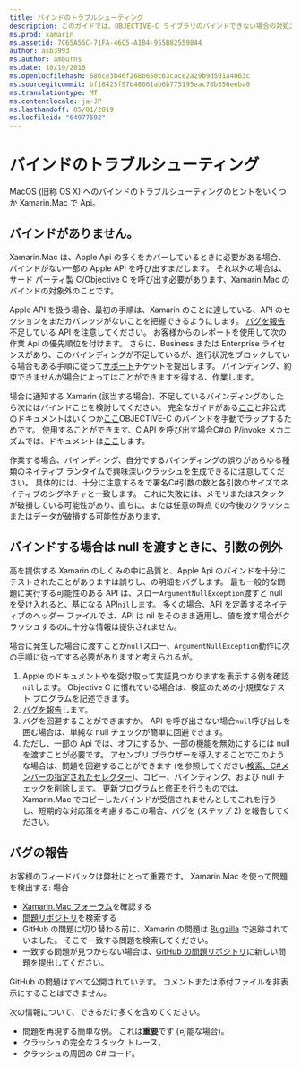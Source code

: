 ```yaml
---
title: バインドのトラブルシューティング
description: このガイドでは、OBJECTIVE-C ライブラリのバインドできない場合の対処方法について説明します。 具体的には、不足しているバインディング、バインディング、およびバグ レポートに null を渡すとき、引数の例外について説明します。
ms.prod: xamarin
ms.assetid: 7C65A55C-71FA-46C5-A1B4-955B82559844
author: asb3993
ms.author: amburns
ms.date: 10/19/2016
ms.openlocfilehash: 686ce3b46f268b650c63cace2a29b9d501a4063c
ms.sourcegitcommit: bf18425f97b48661ab6b775195eac76b356eeba0
ms.translationtype: MT
ms.contentlocale: ja-JP
ms.lasthandoff: 05/01/2019
ms.locfileid: "64977592"
---
```

# <a name="binding-troubleshooting"></a>バインドのトラブルシューティング

MacOS (旧称 OS X) へのバインドのトラブルシューティングのヒントをいくつか Xamarin.Mac で Api。

## <a name="missing-bindings"></a>バインドがありません。

Xamarin.Mac は、Apple Api の多くをカバーしているときに必要がある場合、バインドがない一部の Apple API を呼び出すまだします。 それ以外の場合は、サード パーティ製 C/Objective C を呼び出す必要があります、Xamarin.Mac のバインドの対象外のことです。

Apple API を扱う場合、最初の手順は、Xamarin のことに達している、API のセクションをまだカバレッジがないことを把握できるようにします。 [バグを報告](#reporting-bugs)不足している API を注意してください。 お客様からのレポートを使用して次の作業 Api の優先順位を付けます。 さらに、Business または Enterprise ライセンスがあり、このバインディングが不足しているが、進行状況をブロックしている場合もある手順に従って[サポート](http://xamarin.com/support)チケットを提出します。 バインディング、約束できませんが場合によってはことができますを得する、作業します。

場合に通知する Xamarin (該当する場合)、不足しているバインディングのしたら次にはバインドことを検討してください。 完全なガイドがある[ここ](~/cross-platform/macios/binding/overview.md)と非公式のドキュメントはいくつか[ここ](http://brendanzagaeski.appspot.com/xamarin/0002.html)OBJECTIVE-C のバインドを手動でラップするためです。 使用することができます、C API を呼び出す場合C#の P/invoke メカニズムでは、ドキュメントは[ここ](https://www.mono-project.com/docs/advanced/pinvoke/)します。

作業する場合、バインディング、自分でするバインディングの誤りがあらゆる種類のネイティブ ランタイムで興味深いクラッシュを生成できるに注意してください。 具体的には、十分に注意するをで署名C#引数の数と各引数のサイズでネイティブのシグネチャと一致します。 これに失敗には、メモリまたはスタックが破損している可能性があり、直ちに、または任意の時点での今後のクラッシュまたはデータが破損する可能性があります。

## <a name="argument-exceptions-when-passing-null-to-a-binding"></a>バインドする場合は null を渡すときに、引数の例外

高を提供する Xamarin のしくみの中に品質と、Apple Api のバインドを十分にテストされたことがありますは誤りし、の明細をバグします。 最も一般的な問題に実行する可能性のある API は、スロー`ArgumentNullException`渡すと null を受け入れると、基になる API`nil`します。 多くの場合、API を定義するネイティブのヘッダー ファイルでは、API は nil をそのまま適用し、値を渡す場合がクラッシュするのに十分な情報は提供されません。

場合に発生した場合に渡すことが`null`スロー、`ArgumentNullException`動作に次の手順に従ってする必要がありますと考えられるが。

1. Apple のドキュメントやを受け取って実証見つかりますを表示する例を確認`nil`します。 Objective C に慣れている場合は、検証のための小規模なテスト プログラムを記述できます。
2. [バグを報告](#reporting-bugs)します。
3. バグを回避することができますか。 API を呼び出さない場合`null`呼び出しを囲む場合は、単純な null チェックが簡単に回避できます。
4. ただし、一部の Api では、オフにするか、一部の機能を無効にするには null を渡すことが必要です。 アセンブリ ブラウザーを導入することでこのような場合は、問題を回避することができます (を参照してください[検索、C#メンバーの指定されたセレクター](~/mac/app-fundamentals/mac-apis.md#finding_selector))、コピー、バインディング、および null チェックを削除します。 更新プログラムと修正を行うものでは、Xamarin.Mac でコピーしたバインドが受信されませんとしてこれを行うし、短期的な対応策を考慮するこの場合、バグを (ステップ 2) を報告してください。

<a name="reporting-bugs"/>

## <a name="reporting-bugs"></a>バグの報告

お客様のフィードバックは弊社にとって重要です。 Xamarin.Mac を使って問題を検出する: 場合

- [Xamarin.Mac フォーラム](https://forums.xamarin.com/categories/mac)を確認する
- [問題リポジトリ](https://github.com/xamarin/xamarin-macios/issues)を検索する 
- GitHub の問題に切り替わる前に、Xamarin の問題は [Bugzilla](https://bugzilla.xamarin.com/describecomponents.cgi) で追跡されていました。 そこで一致する問題を検索してください。
- 一致する問題が見つからない場合は、[GitHub の問題リポジトリ](https://github.com/xamarin/xamarin-macios/issues/new)に新しい問題を提出してください。

GitHub の問題はすべて公開されています。 コメントまたは添付ファイルを非表示にすることはできません。 

次の情報について、できるだけ多くを含めてください。

- 問題を再現する簡単な例。 これは**重要**です (可能な場合)。 
- クラッシュの完全なスタック トレース。
- クラッシュの周囲の C# コード。
